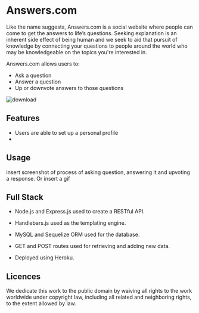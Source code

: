 # Answers.com # 
Like the name suggests, Answers.com is a social website where people can come to get the answers to life’s questions. Seeking explanation is an inherent side effect of being human and we seek to aid that pursuit of knowledge by connecting your questions to people around the world who may be knowledgeable on the topics you're interested in.

Answers.com allows users to:
* Ask a question
* Answer a question
* Up or downvote answers to those questions

![download](https://user-images.githubusercontent.com/101675147/185010186-8554b250-6861-4e58-a016-70c9f1f530e6.png)


## Features ##
* Users are able to set up a personal profile
* 

## Usage ## 

insert screenshot of process of asking question, answering it and upvoting a response.
Or insert a gif 


## Full Stack ## 
* Node.js and Express.js used to create a RESTful API.

* Handlebars.js used as the templating engine. 

* MySQL and Sequelize ORM used for the database.

* GET and POST routes used for retrieving and adding new data.

* Deployed using Heroku.


## Licences ##
We dedicate this work to the public domain by waiving all rights to the work worldwide under copyright law, including all related and neighboring rights, to the extent allowed by law.
